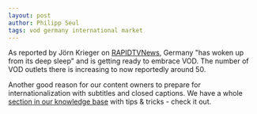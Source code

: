 ```yaml
---
layout: post
author: Philipp Seul
tags: vod germany international market
---
```

As reported by Jörn Krieger on [RAPIDTVNews](http://www.rapidtvnews.com/index.php/2014020332116/vod-market-on-the-rise-in-germany.html), Germany "has woken up from its deep sleep" and is getting ready to embrace VOD. The number of VOD outlets there is increasing to now reportedly around 50.

Another good reason for our content owners to prepare for internationalization with subtitles and closed captions. We have a whole [section in our knowledge base](https://kinonation.zendesk.com/hc/en-us/sections/200343863-Subtitles-closed-captions) with tips & tricks - check it out.
